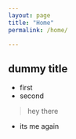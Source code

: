 ```yaml
---
layout: page
title: "Home"
permalink: /home/

---
```

<!-- site content -->
## dummy title
- first
- second
> hey 
> there
- its me again

